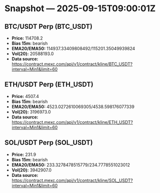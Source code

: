 # Snapshot — 2025-09-15T09:00:01Z

## BTC/USDT Perp (BTC_USDT)
- **Price:** 114708.2
- **Bias 15m:** bearish
- **EMA20/EMA50:** 114937.33409808492/115201.35049939824
- **Vol(20):** 20588193.0
- **Data source:** https://contract.mexc.com/api/v1/contract/kline/BTC_USDT?interval=Min1&limit=60

## ETH/USDT Perp (ETH_USDT)
- **Price:** 4507.4
- **Bias 15m:** bearish
- **EMA20/EMA50:** 4523.0272610069305/4538.598176077339
- **Vol(20):** 3196973.0
- **Data source:** https://contract.mexc.com/api/v1/contract/kline/ETH_USDT?interval=Min1&limit=60

## SOL/USDT Perp (SOL_USDT)
- **Price:** 231.9
- **Bias 15m:** bearish
- **EMA20/EMA50:** 233.3278478515779/234.7778551023012
- **Vol(20):** 3942907.0
- **Data source:** https://contract.mexc.com/api/v1/contract/kline/SOL_USDT?interval=Min1&limit=60
